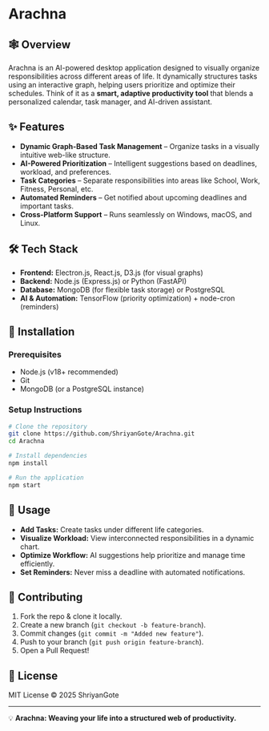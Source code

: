 # Arachna

## 🕸️ Overview
Arachna is an AI-powered desktop application designed to visually organize responsibilities across different areas of life. It dynamically structures tasks using an interactive graph, helping users prioritize and optimize their schedules. Think of it as a **smart, adaptive productivity tool** that blends a personalized calendar, task manager, and AI-driven assistant.

## ✨ Features
- **Dynamic Graph-Based Task Management** – Organize tasks in a visually intuitive web-like structure.
- **AI-Powered Prioritization** – Intelligent suggestions based on deadlines, workload, and preferences.
- **Task Categories** – Separate responsibilities into areas like School, Work, Fitness, Personal, etc.
- **Automated Reminders** – Get notified about upcoming deadlines and important tasks.
- **Cross-Platform Support** – Runs seamlessly on Windows, macOS, and Linux.

## 🛠️ Tech Stack
- **Frontend:** Electron.js, React.js, D3.js (for visual graphs)
- **Backend:** Node.js (Express.js) or Python (FastAPI)
- **Database:** MongoDB (for flexible task storage) or PostgreSQL
- **AI & Automation:** TensorFlow (priority optimization) + node-cron (reminders)

## 🚀 Installation
### **Prerequisites**
- Node.js (v18+ recommended)
- Git
- MongoDB (or a PostgreSQL instance)

### **Setup Instructions**
```bash
# Clone the repository
git clone https://github.com/ShriyanGote/Arachna.git
cd Arachna

# Install dependencies
npm install

# Run the application
npm start
```

## 📌 Usage
- **Add Tasks:** Create tasks under different life categories.
- **Visualize Workload:** View interconnected responsibilities in a dynamic chart.
- **Optimize Workflow:** AI suggestions help prioritize and manage time efficiently.
- **Set Reminders:** Never miss a deadline with automated notifications.

## 🤝 Contributing
1. Fork the repo & clone it locally.
2. Create a new branch (`git checkout -b feature-branch`).
3. Commit changes (`git commit -m "Added new feature"`).
4. Push to your branch (`git push origin feature-branch`).
5. Open a Pull Request!

## 📝 License
MIT License © 2025 ShriyanGote

---
💡 **Arachna: Weaving your life into a structured web of productivity.**